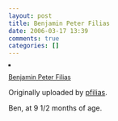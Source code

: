 ```yaml
---
layout: post
title: Benjamin Peter Filias
date: 2006-03-17 13:39
comments: true
categories: []
---
```

<a title="photo sharing" href="http://www.flickr.com/photos/pfilias/113780705/"><img style="border: 2px solid #000000;" src="http://static.flickr.com/41/113780705_7d582edcce_m.jpg" alt="" /></a>

<span style="font-size: 0.9em; margin-top: 0px;">
<a href="http://www.flickr.com/photos/pfilias/113780705/">Benjamin Peter Filias</a></span>

Originally uploaded by <a href="http://www.flickr.com/people/pfilias/">pfilias</a>.

Ben, at 9 1/2 months of age.
